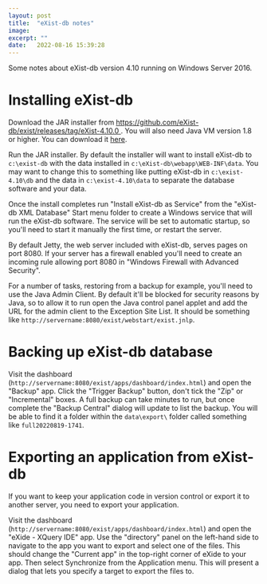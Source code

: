 ```yaml
---
layout: post
title:  "eXist-db notes"
image: 
excerpt: ""
date:   2022-08-16 15:39:28
---
```


Some notes about eXist-db version 4.10 running on Windows Server 2016.

Installing eXist-db
===================

Download the JAR installer from [https://github.com/eXist-db/exist/releases/tag/eXist-4.10.0
](https://github.com/eXist-db/exist/releases/tag/eXist-4.10.0). You will also need Java VM version 1.8 or higher. You can download it [here](https://www.java.com/en/download/).

Run the JAR installer. By default the installer will want to install eXist-db to `c:\exist-db` with the data installed in `c:\eXist-db\webapp\WEB-INF\data`. You may want to change this to something like putting eXist-db in `c:\exist-4.10\db` and the data in `c:\exist-4.10\data` to separate the database software and your data.

Once the install completes run "Install eXist-db as Service" from the "eXist-db XML Database" Start menu folder to create a Windows service that will run the eXist-db software. The service will be set to automatic startup, so you'll need to start it manually the first time, or restart the server.

By default Jetty, the web server included with eXist-db, serves pages on port 8080. If your server has a firewall enabled you'll need to create an incoming rule allowing port 8080 in "Windows Firewall with Advanced Security".

For a number of tasks, restoring from a backup for example, you'll need to use the Java Admin Client. By default it'll be blocked for security reasons by Java, so to allow it to run open the Java control panel applet and add the URL for the admin client to the Exception Site List. It should be something like 
`http://servername:8080/exist/webstart/exist.jnlp`.

Backing up eXist-db database
============================

Visit the dashboard (`http://servername:8080/exist/apps/dashboard/index.html`) and open the "Backup" app. Click the "Trigger Backup" button, don't tick the "Zip" or "Incremental" boxes. A full backup can take minutes to run, but once complete the "Backup Central" dialog will update to list the backup. You will be able to find it a folder within the `data\export\` folder called something like `full20220819-1741`.

Exporting an application from eXist-db
======================================

If you want to keep your application code in version control or export it to another server, you need to export your application.

Visit the dashboard (`http://servername:8080/exist/apps/dashboard/index.html`) and open the "eXide - XQuery IDE" app. Use the "directory" panel on the left-hand side to navigate to the app you want to export and select one of the files. This should change the "Current app" in the top-right corner of eXide to your app. Then select Synchronize from the Application menu. This will present a dialog that lets you specify a target to export the files to.
